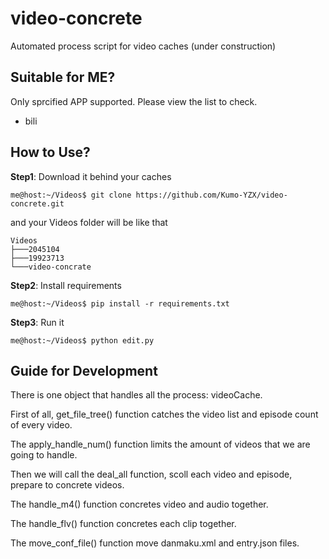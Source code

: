 # video-concrete
Automated process script for video caches
(under construction)

## Suitable for ME?
Only sprcified APP supported. Please view the list to check.
- bili
  
## How to Use?

**Step1**: Download it behind your caches
```
me@host:~/Videos$ git clone https://github.com/Kumo-YZX/video-concrete.git
```
and your Videos folder will be like that
```
Videos
├───2045104
├───19923713
└───video-concrate
```

**Step2**: Install requirements
```
me@host:~/Videos$ pip install -r requirements.txt
```

**Step3**: Run it
```
me@host:~/Videos$ python edit.py
```

## Guide for Development

There is one object that handles all the process: videoCache.

First of all, get_file_tree() function catches the video list and episode count of every video.

The apply_handle_num() function limits the amount of videos that we are going to handle.

Then we will call the deal_all function, scoll each video and episode, prepare to concrete videos.

The handle_m4() function concretes video and audio together.

The handle_flv() function concretes each clip together.

The move_conf_file() function move danmaku.xml and entry.json files.
